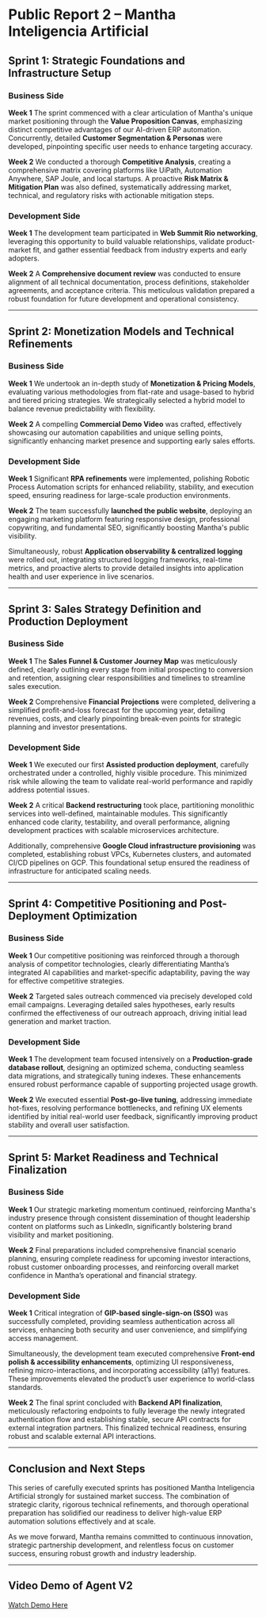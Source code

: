 

# **Public Report 2 – Mantha Inteligencia Artificial**

## **Sprint 1: Strategic Foundations and Infrastructure Setup**

### **Business Side**

**Week 1**
The sprint commenced with a clear articulation of Mantha's unique market positioning through the **Value Proposition Canvas**, emphasizing distinct competitive advantages of our AI-driven ERP automation. Concurrently, detailed **Customer Segmentation & Personas** were developed, pinpointing specific user needs to enhance targeting accuracy.

**Week 2**
We conducted a thorough **Competitive Analysis**, creating a comprehensive matrix covering platforms like UiPath, Automation Anywhere, SAP Joule, and local startups. A proactive **Risk Matrix & Mitigation Plan** was also defined, systematically addressing market, technical, and regulatory risks with actionable mitigation steps.

### **Development Side**

**Week 1**
The development team participated in **Web Summit Rio networking**, leveraging this opportunity to build valuable relationships, validate product-market fit, and gather essential feedback from industry experts and early adopters.

**Week 2**
A **Comprehensive document review** was conducted to ensure alignment of all technical documentation, process definitions, stakeholder agreements, and acceptance criteria. This meticulous validation prepared a robust foundation for future development and operational consistency.

---

## **Sprint 2: Monetization Models and Technical Refinements**

### **Business Side**

**Week 1**
We undertook an in-depth study of **Monetization & Pricing Models**, evaluating various methodologies from flat-rate and usage-based to hybrid and tiered pricing strategies. We strategically selected a hybrid model to balance revenue predictability with flexibility.

**Week 2**
A compelling **Commercial Demo Video** was crafted, effectively showcasing our automation capabilities and unique selling points, significantly enhancing market presence and supporting early sales efforts.

### **Development Side**

**Week 1**
Significant **RPA refinements** were implemented, polishing Robotic Process Automation scripts for enhanced reliability, stability, and execution speed, ensuring readiness for large-scale production environments.

**Week 2**
The team successfully **launched the public website**, deploying an engaging marketing platform featuring responsive design, professional copywriting, and fundamental SEO, significantly boosting Mantha's public visibility.

Simultaneously, robust **Application observability & centralized logging** were rolled out, integrating structured logging frameworks, real-time metrics, and proactive alerts to provide detailed insights into application health and user experience in live scenarios.

---

## **Sprint 3: Sales Strategy Definition and Production Deployment**

### **Business Side**

**Week 1**
The **Sales Funnel & Customer Journey Map** was meticulously defined, clearly outlining every stage from initial prospecting to conversion and retention, assigning clear responsibilities and timelines to streamline sales execution.

**Week 2**
Comprehensive **Financial Projections** were completed, delivering a simplified profit-and-loss forecast for the upcoming year, detailing revenues, costs, and clearly pinpointing break-even points for strategic planning and investor presentations.

### **Development Side**

**Week 1**
We executed our first **Assisted production deployment**, carefully orchestrated under a controlled, highly visible procedure. This minimized risk while allowing the team to validate real-world performance and rapidly address potential issues.

**Week 2**
A critical **Backend restructuring** took place, partitioning monolithic services into well-defined, maintainable modules. This significantly enhanced code clarity, testability, and overall performance, aligning development practices with scalable microservices architecture.

Additionally, comprehensive **Google Cloud infrastructure provisioning** was completed, establishing robust VPCs, Kubernetes clusters, and automated CI/CD pipelines on GCP. This foundational setup ensured the readiness of infrastructure for anticipated scaling needs.

---

## **Sprint 4: Competitive Positioning and Post-Deployment Optimization**

### **Business Side**

**Week 1**
Our competitive positioning was reinforced through a thorough analysis of competitor technologies, clearly differentiating Mantha’s integrated AI capabilities and market-specific adaptability, paving the way for effective competitive strategies.

**Week 2**
Targeted sales outreach commenced via precisely developed cold email campaigns. Leveraging detailed sales hypotheses, early results confirmed the effectiveness of our outreach approach, driving initial lead generation and market traction.

### **Development Side**

**Week 1**
The development team focused intensively on a **Production-grade database rollout**, designing an optimized schema, conducting seamless data migrations, and strategically tuning indexes. These enhancements ensured robust performance capable of supporting projected usage growth.

**Week 2**
We executed essential **Post-go-live tuning**, addressing immediate hot-fixes, resolving performance bottlenecks, and refining UX elements identified by initial real-world user feedback, significantly improving product stability and overall user satisfaction.

---

## **Sprint 5: Market Readiness and Technical Finalization**

### **Business Side**

**Week 1**
Our strategic marketing momentum continued, reinforcing Mantha's industry presence through consistent dissemination of thought leadership content on platforms such as LinkedIn, significantly bolstering brand visibility and market positioning.

**Week 2**
Final preparations included comprehensive financial scenario planning, ensuring complete readiness for upcoming investor interactions, robust customer onboarding processes, and reinforcing overall market confidence in Mantha’s operational and financial strategy.

### **Development Side**

**Week 1**
Critical integration of **GIP-based single-sign-on (SSO)** was successfully completed, providing seamless authentication across all services, enhancing both security and user convenience, and simplifying access management.

Simultaneously, the development team executed comprehensive **Front-end polish & accessibility enhancements**, optimizing UI responsiveness, refining micro-interactions, and incorporating accessibility (a11y) features. These improvements elevated the product’s user experience to world-class standards.

**Week 2**
The final sprint concluded with **Backend API finalization**, meticulously refactoring endpoints to fully leverage the newly integrated authentication flow and establishing stable, secure API contracts for external integration partners. This finalized technical readiness, ensuring robust and scalable external API interactions.

---

## **Conclusion and Next Steps**

This series of carefully executed sprints has positioned Mantha Inteligencia Artificial strongly for sustained market success. The combination of strategic clarity, rigorous technical refinements, and thorough operational preparation has solidified our readiness to deliver high-value ERP automation solutions effectively and at scale.

As we move forward, Mantha remains committed to continuous innovation, strategic partnership development, and relentless focus on customer success, ensuring robust growth and industry leadership.

---

## **Video Demo of Agent V2**

[Watch Demo Here](\GitHub\2025-1A-T02-G69-PUBLICO\Demo_V2.mp4)
